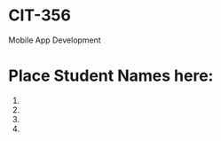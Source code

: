 CIT-356
=======

Mobile App Development

Place Student Names here:
===========================
1.
2.
3.
4.
